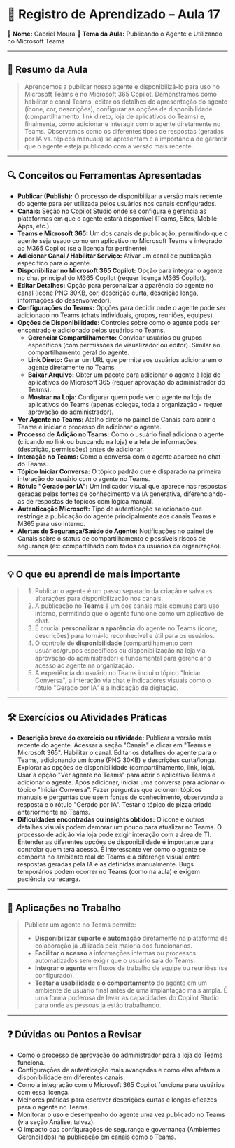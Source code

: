 # 📘 Registro de Aprendizado – Aula 17

**👤 Nome:** Gabriel Moura
**🎯 Tema da Aula:** Publicando o Agente e Utilizando no Microsoft Teams

---

## 📝 Resumo da Aula
> Aprendemos a publicar nosso agente e disponibilizá-lo para uso no Microsoft Teams e no Microsoft 365 Copilot. Demonstramos como habilitar o canal Teams, editar os detalhes de apresentação do agente (ícone, cor, descrições), configurar as opções de disponibilidade (compartilhamento, link direto, loja de aplicativos do Teams) e, finalmente, como adicionar e interagir com o agente diretamente no Teams. Observamos como os diferentes tipos de respostas (geradas por IA vs. tópicos manuais) se apresentam e a importância de garantir que o agente esteja publicado com a versão mais recente.

---

## 🔍 Conceitos ou Ferramentas Apresentadas
- **Publicar (Publish):** O processo de disponibilizar a versão mais recente do agente para ser utilizada pelos usuários nos canais configurados.
- **Canais:** Seção no Copilot Studio onde se configura e gerencia as plataformas em que o agente estará disponível (Teams, Sites, Mobile Apps, etc.).
- **Teams e Microsoft 365:** Um dos canais de publicação, permitindo que o agente seja usado como um aplicativo no Microsoft Teams e integrado ao M365 Copilot (se a licença for pertinente).
- **Adicionar Canal / Habilitar Serviço:** Ativar um canal de publicação específico para o agente.
- **Disponibilizar no Microsoft 365 Copilot:** Opção para integrar o agente no chat principal do M365 Copilot (requer licença M365 Copilot).
- **Editar Detalhes:** Opção para personalizar a aparência do agente no canal (ícone PNG 30KB, cor, descrição curta, descrição longa, informações do desenvolvedor).
- **Configurações do Teams:** Opções para decidir onde o agente pode ser adicionado no Teams (chats individuais, grupos, reuniões, equipes).
- **Opções de Disponibilidade:** Controles sobre como o agente pode ser encontrado e adicionado pelos usuários no Teams.
    - **Gerenciar Compartilhamento:** Convidar usuários ou grupos específicos (com permissões de visualizador ou editor). Similar ao compartilhamento geral do agente.
    - **Link Direto:** Gerar um URL que permite aos usuários adicionarem o agente diretamente no Teams.
    - **Baixar Arquivo:** Obter um pacote para adicionar o agente à loja de aplicativos do Microsoft 365 (requer aprovação do administrador do Teams).
    - **Mostrar na Loja:** Configurar quem pode ver o agente na loja de aplicativos do Teams (apenas colegas, toda a organização - requer aprovação do administrador).
- **Ver Agente no Teams:** Atalho direto no painel de Canais para abrir o Teams e iniciar o processo de adicionar o agente.
- **Processo de Adição no Teams:** Como o usuário final adiciona o agente (clicando no link ou buscando na loja) e a tela de informações (descrição, permissões) antes de adicionar.
- **Interação no Teams:** Como a conversa com o agente aparece no chat do Teams.
- **Tópico Iniciar Conversa:** O tópico padrão que é disparado na primeira interação do usuário com o agente no Teams.
- **Rótulo "Gerado por IA":** Um indicador visual que aparece nas respostas geradas pelas fontes de conhecimento via IA generativa, diferenciando-as de respostas de tópicos com lógica manual.
- **Autenticação Microsoft:** Tipo de autenticação selecionado que restringe a publicação do agente principalmente aos canais Teams e M365 para uso interno.
- **Alertas de Segurança/Saúde do Agente:** Notificações no painel de Canais sobre o status de compartilhamento e possíveis riscos de segurança (ex: compartilhado com todos os usuários da organização).

---

## 💡 O que eu aprendi de mais importante
> 1.  Publicar o agente é um passo separado da criação e salva as alterações para disponibilização nos canais.
> 2.  A publicação no **Teams** é um dos canais mais comuns para uso interno, permitindo que o agente funcione como um aplicativo de chat.
> 3.  É crucial **personalizar a aparência** do agente no Teams (ícone, descrições) para torná-lo reconhecível e útil para os usuários.
> 4.  O controle de **disponibilidade** (compartilhamento com usuários/grupos específicos ou disponibilização na loja via aprovação do administrador) é fundamental para gerenciar o acesso ao agente na organização.
> 5.  A experiência do usuário no Teams inclui o tópico "Iniciar Conversa", a interação via chat e indicadores visuais como o rótulo "Gerado por IA" e a indicação de digitação.

---

## 🛠 Exercícios ou Atividades Práticas
- **Descrição breve do exercício ou atividade:** Publicar a versão mais recente do agente. Acessar a seção "Canais" e clicar em "Teams e Microsoft 365". Habilitar o canal. Editar os detalhes do agente para o Teams, adicionando um ícone (PNG 30KB) e descrições curta/longa. Explorar as opções de disponibilidade (compartilhamento, link, loja). Usar a opção "Ver agente no Teams" para abrir o aplicativo Teams e adicionar o agente. Após adicionar, iniciar uma conversa para acionar o tópico "Iniciar Conversa". Fazer perguntas que acionem tópicos manuais e perguntas que usem fontes de conhecimento, observando a resposta e o rótulo "Gerado por IA". Testar o tópico de pizza criado anteriormente no Teams.
- **Dificuldades encontradas ou insights obtidos:** O ícone e outros detalhes visuais podem demorar um pouco para atualizar no Teams. O processo de adição via loja pode exigir interação com a área de TI. Entender as diferentes opções de disponibilidade é importante para controlar quem terá acesso. É interessante ver como o agente se comporta no ambiente real do Teams e a diferença visual entre respostas geradas pela IA e as definidas manualmente. Bugs temporários podem ocorrer no Teams (como na aula) e exigem paciência ou recarga.

---

## 📌 Aplicações no Trabalho
> Publicar um agente no Teams permite:
> - **Disponibilizar suporte e automação** diretamente na plataforma de colaboração já utilizada pela maioria dos funcionários.
> - **Facilitar o acesso** a informações internas ou processos automatizados sem exigir que o usuário saia do Teams.
> - **Integrar o agente** em fluxos de trabalho de equipe ou reuniões (se configurado).
> - **Testar a usabilidade e o comportamento** do agente em um ambiente de usuário final antes de uma implantação mais ampla.
> É uma forma poderosa de levar as capacidades do Copilot Studio para onde as pessoas já estão trabalhando.

---

## ❓ Dúvidas ou Pontos a Revisar
- Como o processo de aprovação do administrador para a loja do Teams funciona.
- Configurações de autenticação mais avançadas e como elas afetam a disponibilidade em diferentes canais.
- Como a integração com o Microsoft 365 Copilot funciona para usuários com essa licença.
- Melhores práticas para escrever descrições curtas e longas eficazes para o agente no Teams.
- Monitorar o uso e desempenho do agente uma vez publicado no Teams (via seção Análise, talvez).
- O impacto das configurações de segurança e governança (Ambientes Gerenciados) na publicação em canais como o Teams.
